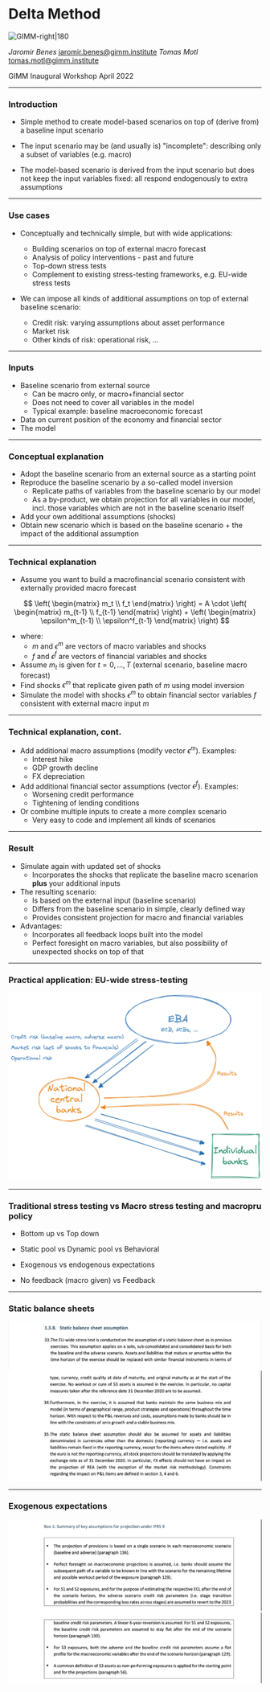 
# Delta Method

![GIMM-right|180](gimm-alt-white-bkg.png)

*Jaromir Benes* jaromir.benes@gimm.institute
*Tomas Motl* tomas.motl@gimm.institute

GIMM Inaugural Workshop
April 2022

---

### Introduction

* Simple method to create model-based scenarios on top of (derive from) a baseline input scenario

* The input scenario may be (and usually is) "incomplete": describing only a subset of variables (e.g. macro)

* The model-based scenario is derived from the input scenario but does not keep the input variables fixed: all respond endogenously to extra assumptions


---

### Use cases

* Conceptually and technically simple, but with wide applications:

	* Building scenarios on top of external macro forecast 
	* Analysis of policy interventions - past and future
	* Top-down stress tests 
	* Complement to existing stress-testing frameworks, e.g. EU-wide stress tests
	
* We can impose all kinds of additional assumptions on top of external baseline scenario:

	* Credit risk: varying assumptions about asset performance
	* Market risk
	* Other kinds of risk: operational risk, ...

---

### Inputs

* Baseline scenario from external source
	* Can be macro only, or macro+financial sector
	* Does not need to cover all variables in the model
	* Typical example: baseline macroeconomic forecast
* Data on current position of the economy and financial sector
* The model

---

### Conceptual explanation
* Adopt the baseline scenario from an external source as a starting point
* Reproduce the baseline scenario by a so-called model inversion
	* Replicate paths of variables from the baseline scenario by our model
	* As a by-product, we obtain projection for all variables in our model, incl. those variables which are not in the baseline scenario itself
* Add your own additional assumptions (shocks)
* Obtain new scenario which is based on the baseline scenario + the impact of the additional assumption


---

### Technical explanation 
* Assume you want to build a macrofinancial scenario consistent with externally provided macro forecast

$$
\left( \begin{matrix} m_t \\ 
					  f_t 
	   \end{matrix} 
\right)
 = A \cdot
 \left( \begin{matrix} m_{t-1} \\ 
					  f_{t-1} 
	   \end{matrix} 
\right)
 +
 \left( \begin{matrix} \epsilon^m_{t-1} \\ 
					  \epsilon^f_{t-1} 
	   \end{matrix} 
\right)
$$
* where: 
	* $m$ and $\epsilon^m$ are vectors of macro variables and shocks 
	* $f$ and $\epsilon^f$ are vectors of financial variables and shocks
* Assume $m_t$ is given for $t=0, \ldots, T$ (external scenario, baseline macro forecast)
* Find shocks $\epsilon^m$ that replicate given path of $m$ using model inversion 
* Simulate the model with shocks $\epsilon^m$ to obtain financial sector variables $f$ consistent with external macro input $m$

---

### Technical explanation, cont.

* Add additional macro assumptions (modify vector $\epsilon^m$). Examples:
	* Interest hike
	* GDP growth decline
	* FX depreciation
* Add additional financial sector assumptions (vector $\epsilon^f$). Examples:
	* Worsening credit performance
	* Tightening of lending conditions
* Or combine multiple inputs to create a more complex scenario
	* Very easy to code and implement all kinds of scenarios

---

### Result
* Simulate again with updated set of shocks
	* Incorporates the shocks that replicate the baseline macro scenarion **plus** your additional inputs
* The resulting scenario:
	* Is based on the external input (baseline scenario)
	* Differs from the baseline scenario in simple, clearly defined way
	* Provides consistent projection for macro and financial variables
* Advantages:
	* Incorporates all feedback loops built into the model
	* Perfect foresight on macro variables, but also possibility of unexpected shocks on top of that

---

### Practical application: EU-wide stress-testing

![EBA|700](assets/eba-design.png)


--- 

### Traditional stress testing vs Macro stress testing and macropru policy

* Bottom up vs Top down

* Static pool vs Dynamic pool vs Behavioral

* Exogenous vs endogenous expectations

* No feedback (macro given) vs Feedback  

---

### Static balance sheets

![|750](assets/eba-cutout-1.jpg) ![|750](assets/eba-cutout-2.jpg)

---

### Exogenous expectations

![|750](assets/eba-cutout-3.jpg) ![|750](assets/eba-cutout-4.jpg)



